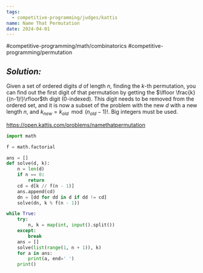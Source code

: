 ```yaml
---
tags:
  - competitive-programming/judges/kattis
name: Name That Permutation
date: 2024-04-01
---
```

#competitive-programming/math/combinatorics 
#competitive-programming/permutation 
## _Solution:_
Given a set of ordered digits $d$ of length $n$, finding the $k$-th permutation, you can find out the first digit of that permutation by getting the $\lfloor \frac{k}{(n-1)!}\rfloor$th digit ($0$-indexed). This digit needs to be removed from the ordered set, and it is now a subset of the problem with the new $d$ with a new length $n$, and $k_{new}=k_{old}\mod{(n_{old}-1)!}$. Big integers must be used.

https://open.kattis.com/problems/namethatpermutation
```python
import math

f = math.factorial

ans = []
def solve(d, k):
    n = len(d)
    if n == 0:
        return
    cd = d[k // f(n - 1)]
    ans.append(cd)
    dn = [dd for dd in d if dd != cd]
    solve(dn, k % f(n - 1))

while True:
    try:
        n, k = map(int, input().split())
    except:
        break
    ans = []
    solve(list(range(1, n + 1)), k)
    for a in ans:
        print(a, end=' ')
    print()
```